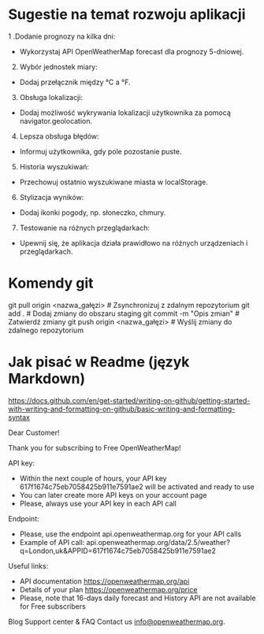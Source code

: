 # Sugestie na temat rozwoju aplikacji

1 .Dodanie prognozy na kilka dni:
- Wykorzystaj API OpenWeatherMap forecast dla prognozy 5-dniowej.

2. Wybór jednostek miary:
- Dodaj przełącznik między °C a °F.

3. Obsługa lokalizacji:
- Dodaj możliwość wykrywania lokalizacji użytkownika za pomocą navigator.geolocation.

4. Lepsza obsługa błędów:
- Informuj użytkownika, gdy pole pozostanie puste.

5. Historia wyszukiwań:
- Przechowuj ostatnio wyszukiwane miasta w localStorage.

6. Stylizacja wyników:
- Dodaj ikonki pogody, np. słoneczko, chmury.

7. Testowanie na różnych przeglądarkach:
- Upewnij się, że aplikacja działa prawidłowo na różnych urządzeniach i przeglądarkach.

# Komendy git

git pull origin <nazwa_gałęzi>  # Zsynchronizuj z zdalnym repozytorium
git add .                      # Dodaj zmiany do obszaru staging
git commit -m "Opis zmian"     # Zatwierdź zmiany
git push origin <nazwa_gałęzi> # Wyślij zmiany do zdalnego repozytorium


# Jak pisać w Readme (język Markdown)
https://docs.github.com/en/get-started/writing-on-github/getting-started-with-writing-and-formatting-on-github/basic-writing-and-formatting-syntax


Dear Customer!


Thank you for subscribing to Free OpenWeatherMap!

API key:
- Within the next couple of hours, your API key 617f1674c75eb7058425b911e7591ae2 will be activated and ready to use
- You can later create more API keys on your account page
- Please, always use your API key in each API call

Endpoint:
- Please, use the endpoint api.openweathermap.org for your API calls
- Example of API call:
api.openweathermap.org/data/2.5/weather?q=London,uk&APPID=617f1674c75eb7058425b911e7591ae2

Useful links:
- API documentation https://openweathermap.org/api
- Details of your plan https://openweathermap.org/price
- Please, note that 16-days daily forecast and History API are not available for Free subscribers


Blog
Support center & FAQ
Contact us info@openweathermap.org.
